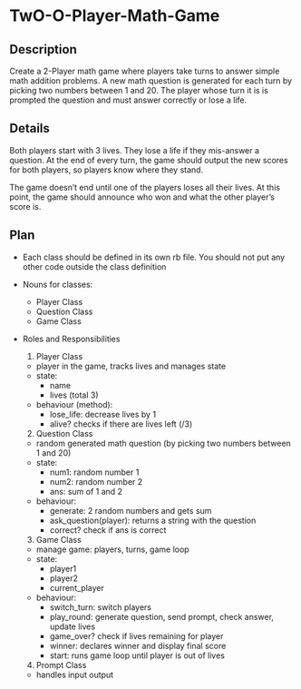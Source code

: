 # TwO-O-Player-Math-Game

## Description
Create a 2-Player math game where players take turns to answer simple math addition problems. A new math question is generated for each turn by picking two numbers between 1 and 20. The player whose turn it is is prompted the question and must answer correctly or lose a life.

## Details
Both players start with 3 lives. They lose a life if they mis-answer a question. At the end of every turn, the game should output the new scores for both players, so players know where they stand.

The game doesn’t end until one of the players loses all their lives. At this point, the game should announce who won and what the other player’s score is.


## Plan
-  Each class should be defined in its own rb file. You should not put any other code outside the class definition

- Nouns for classes:
  - Player Class
  - Question Class
  - Game Class

- Roles and Responsibilities
  1. Player Class
    - player in the game, tracks lives and manages state
    - state: 
      - name
      - lives (total 3)
    - behaviour (method):
      - lose_life: decrease lives by 1
      - alive? checks if there are lives left (/3)


  2. Question Class
    - random generated math question (by picking two numbers between 1 and 20)
    - state:
      - num1: random number 1
      - num2: random number 2
      - ans: sum of 1 and 2
    - behaviour:
      - generate: 2 random numbers and gets sum
      - ask_question(player): returns a string with the question
      - correct? check if ans is correct


  3. Game Class
    - manage game: players, turns, game loop
    - state:
      - player1
      - player2
      - current_player
    - behaviour:
      - switch_turn: switch players
      - play_round: generate question, send prompt, check answer, update lives
      - game_over? check if lives remaining for player
      - winner: declares winner and display final score
      - start: runs game loop until player is out of lives

  4. Prompt Class
    - handles input output
    